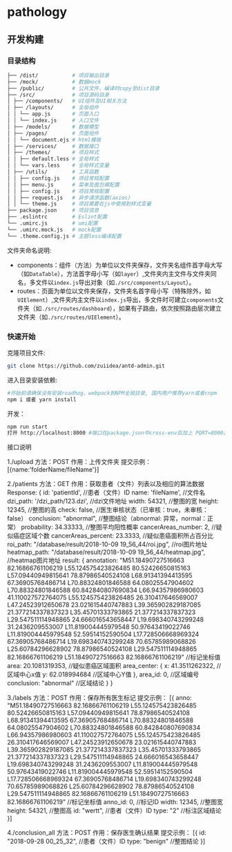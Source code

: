 # pathology

## 开发构建

### 目录结构 

```bash
├── /dist/           # 项目输出目录
├── /mock/           # 数据mock
├── /public/         # 公共文件，编译时copy至dist目录
├── /src/            # 项目源码目录
│ ├── /components/   # UI组件及UI相关方法
│ ├── /layouts/      # 全局组件
│ │ └── app.js       # 页面入口
│ │ └── index.js     # 入口文件
│ ├── /models/       # 数据模型
│ ├── /pages/        # 页面组件
│ │ └── document.ejs # html模版
│ ├── /services/     # 数据接口
│ ├── /themes/       # 项目样式
│ │ ├── default.less # 全局样式
│ │ └── vars.less    # 全局样式变量
│ ├── /utils/        # 工具函数
│ │ ├── config.js    # 项目常规配置
│ │ ├── menu.js      # 菜单及面包屑配置
│ │ ├── config.js    # 项目常规配置
│ │ ├── request.js   # 异步请求函数(axios)
│ │ └── theme.js     # 项目需要在js中使用到样式变量
├── package.json     # 项目信息
├── .eslintrc        # Eslint配置
└── .umirc.js        # umi配置
└── .umirc.mock.js   # mock配置
└── .theme.config.js # 主题less编译配置
```

文件夹命名说明:

* components：组件（方法）为单位以文件夹保存，文件夹名组件首字母大写（如`DataTable`），方法首字母小写（如`layer`）,文件夹内主文件与文件夹同名，多文件以`index.js`导出对象（如`./src/components/Layout`）。
* routes：页面为单位以文件夹保存，文件夹名首字母小写（特殊除外，如`UIElement`）,文件夹内主文件以`index.js`导出，多文件时可建立`components`文件夹（如`./src/routes/dashboard`），如果有子路由，依次按照路由层次建立文件夹（如`./src/routes/UIElement`）。

### 快速开始

克隆项目文件:

```bash
git clone https://github.com/zuiidea/antd-admin.git
```

进入目录安装依赖:

```bash
#开始前请确保没有安装roadhog、webpack到NPM全局目录, 国内用户推荐yarn或者cnpm
npm i 或者 yarn install
```

开发：

```bash
npm run start
打开 http://localhost:8000 #端口在package.json中cross-env后加上 PORT=8000指定
```


接口说明

1./upload
方法：POST
作用：上传文件夹
提交示例：
[{name:'folderName/fileName'}]

2./patients
方法：GET
作用：获取患者（文件）列表以及相应的算法数据
Response:
{
  id: 'patientId',                                                                                                                //患者（文件）ID
  name: 'fileName',                                                                                                               //文件名
  dzi_path: '/dzi_path/123.dzi',                                                                                                  //dzi文件地址
  width: 54321,                                                                                                                   //整图的宽
  height: 12345,                                                                                                                  //整图的高
  check: false,                                                                                                                   //医生审核状态（已审核：true，未审核：false）
  conclusion: "abnormal",                                                                                                         //整图结论（abnormal: 异常，normal：正常）
  probability: 34.33333,                                                                                                          //整图平均阳性概率
  cancerAreas_number: 2,                                                                                                          //疑似癌症区域个数
  cancerAreas_percent: 23.3333,                                                                                                   //疑似患癌面积所占百分比
  roi_path: "/database/result/2018-10-09 19_56_44/roi.jpg",                                                                       //roi图片地址
  heatmap_path: "/database/result/2018-10-09 19_56_44/heatmap.jpg",                                                               //heatmap图片地址
  result: {
    annotation: "M51.18490727516663 82.16866761106219 L55.124575423826485 80.52426650815163 
                L57.09440949815641 78.87986540524108 L68.91341394413595 67.36905768486714 L70.88324801846588 64.08025547904602 
                L70.88324801846588 60.842840807690834 L66.94357986980603 41.110027572764075 L55.124575423826485 26.310417646569007 
                L47.24523912650678 23.021615440747883 L39.365902829187085 21.377214337837323 L35.45701333793865 21.377214337837323 
                L29.547511114948865 24.666016543658447 L19.698340743299248 31.2436209553007 L11.819004445979548 50.97643419022746 
                L11.819004445979548 52.59514152590504 L17.728506668969324 67.36905768486714 L19.698340743299248 70.65785989068826 
                L25.60784296628902 78.87986540524108 L29.547511114948865 82.16866761106219 L51.18490727516663 82.16866761106219"   //标记坐标值
    area: 20.1081319353,                                                                                                           //疑似患癌区域面积
    area_center: {
      x: 41.3511262322,                                                                                                            //区域中心x值
      y: 62.018994684                                                                                                              //区域中心Y值
    },
    area_id: 0,                                                                                                                    //区域编号
    conclusion: "abnormal"                                                                                                         //区域结论
  }
}

3./labels
方法：POST
作用：保存所有医生标记
提交示例：
[{
  anno: "M51.18490727516663 82.16866761106219 L55.124575423826485 80.52426650815163 
         L57.09440949815641 78.87986540524108 L68.91341394413595 67.36905768486714 L70.88324801846588 64.08025547904602 
         L70.88324801846588 60.842840807690834 L66.94357986980603 41.110027572764075 L55.124575423826485 26.310417646569007 
         L47.24523912650678 23.021615440747883 L39.365902829187085 21.377214337837323 L35.45701333793865 21.377214337837323 
         L29.547511114948865 24.666016543658447 L19.698340743299248 31.2436209553007 L11.819004445979548 50.97643419022746 
         L11.819004445979548 52.59514152590504 L17.728506668969324 67.36905768486714 L19.698340743299248 70.65785989068826 
         L25.60784296628902 78.87986540524108 L29.547511114948865 82.16866761106219 L51.18490727516663 82.16866761106219"           //标记坐标值
  anno_id: 0,                                                                                                                       //标记ID
  width: 12345,                                                                                                                     //整图宽
  height: 54321,                                                                                                                    //整图高
  id: "wertt",                                                                                                                      //患者（文件）ID
  type: "2"                                                                                                                         //标注区域结论
}]


4./conclusion_all
方法：POST
作用：保存医生确认结果
提交示例：
[{
  id: "2018-09-28 00_25_32",                                                                                                        //患者（文件）ID
  type: "benign"                                                                                                                    //整图结论
}]





